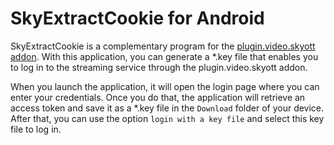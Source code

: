 # SkyExtractCookie for Android

SkyExtractCookie is a complementary program for the [plugin.video.skyott addon](https://github.com/Paco8/plugin.video.skyott). With this application, you can generate a *.key file that enables you to log in to the streaming service through the plugin.video.skyott addon.

When you launch the application, it will open the login page where you can enter your credentials. Once you do that, the application will retrieve an access token and save it as a *.key file in the `Download` folder of your device. After that, you can use the option `login with a key file` and select this key file to log in.
